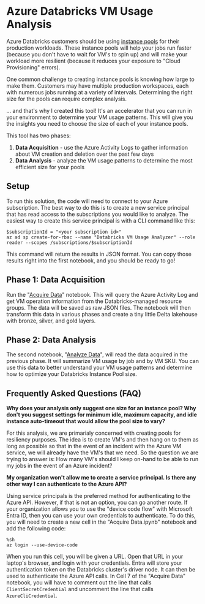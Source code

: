 # Azure Databricks VM Usage Analysis

Azure Databricks customers should be using [instance pools](https://learn.microsoft.com/en-us/azure/databricks/clusters/pool-best-practices)
for their production workloads.  These instance pools will help your jobs run faster (because you don't have to wait for
VM's to spin up) and will make your workload more resilient (because it reduces your exposure to "Cloud Provisioning" errors).

One common challenge to creating instance pools is knowing how large to make them.  Customers may have multiple production workspaces, each
with numerous jobs running at a variety of intervals.  Determining the right size for the pools can require complex analysis.

... and that's why I created this tool!  It's an accelerator that you can run in your environment to determine your VM usage patterns.
This will give you the insights you need to choose the size of each of your instance pools.

This tool has two phases:

1. **Data Acquisition** - use the Azure Activity Logs to gather information about VM creation and deletion over the past few days
1. **Data Analysis** - analyze the VM usage patterns to determine the most efficient size for your pools

## Setup
To run this solution, the code will need to connect to your Azure subscription.  The best way to do this is to create a new
service principal that has read access to the subscriptions you would like to analyze.  The easiest way to create this
service principal is with a CLI command like this:
```
$subscriptionId = "<your subscription id>"
az ad sp create-for-rbac --name "Databricks VM Usage Analyzer" --role reader --scopes /subscriptions/$subscriptionId
```

This command will return the results in JSON format.  You can copy those results right into the first notebook, and you
should be ready to go!

## Phase 1: Data Acquisition
Run the "[Acquire Data](Acquire%20Data.ipynb)" notebook.  This will query the Azure Activity Log and get VM operation information from the
Databricks-managed resource groups.  The data will be saved as raw JSON files.  The notebook will then transform
this data in various phases and create a tiny little Delta lakehouse with bronze, silver, and gold layers.

## Phase 2: Data Analysis
The second notebook, "[Analyze Data](Analyze%20Data.ipynb)", will read the data acquired in the previous phase.  It will summarize VM usage
by job and by VM SKU.  You can use this data to better understand your VM usage patterns and determine how to optimize
your Databricks Instance Pool size.

## Frequently Asked Questions (FAQ)

**Why does your analysis only suggest one size for an instance pool?  Why don't you suggest settings for minimum idle, maximum capacity,
and idle instance auto-timeout that would allow the pool size to vary?**

For this analysis, we are primarialy concerned with creating pools for resiliency purposes.  The idea is to create VM's and then hang
on to them as long as possible so that in the event of an incident with the Azure VM service, we will already have the VM's that we
need.  So the question we are trying to answer is:  How many VM's should I keep on-hand to be able to run my jobs in the event of
an Azure incident?

**My organization won't allow me to create a service principal.  Is there any other way I can authenticate to the Azure API?**

Using service principals is the preferred method for authenticating to the Azure API.  However, if that is not an option, you
can go another route.  If your organization allows you to use the "device code flow" with Microsoft Entra ID, then you can use
your own credentials to authenticate.  To do this, you will need to create a new cell in the "Acquire Data.ipynb" notebook and
add the following code:

```
%sh
az login --use-device-code
```

When you run this cell, you will be given a URL.  Open that URL in your laptop's browser, and login with your credentials.  Entra will
store your authentication token on the Databricks cluster's driver node.  It can then be used to authenticate the Azure API calls.
In Cell 7 of the "Acquire Data" notebook, you will have to comment out the line that calls `ClientSecretCredential` and uncomment
the line that calls `AzureCliCredential`.

